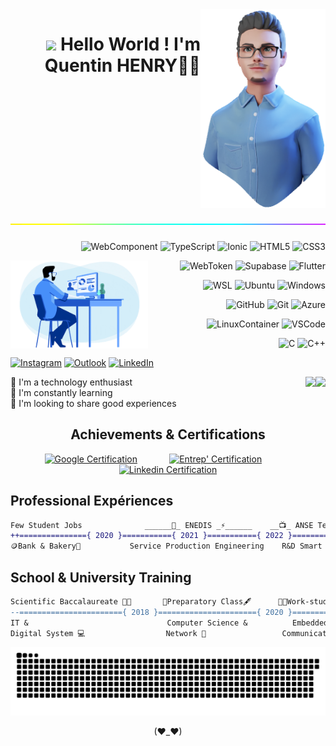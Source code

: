 <img align='right' src='./avatar.png' width='200'>

<div align='right'>

# <img src="https://raw.githubusercontent.com/MartinHeinz/MartinHeinz/master/wave.gif" width='30'> Hello World ! I'm Quentin HENRY👨‍💻</br><img src="https://raw.githubusercontent.com/itstommi/itstommi/main/Rainbow.gif" width='625'>

![WebComponent](https://img.shields.io/badge/WebComponent-grey.svg?logo=webcomponents.org&logoColor=white&style=flat-square)
![TypeScript](https://img.shields.io/badge/TypeScript-steelblue.svg?logo=typescript&logoColor=white&style=flat-square)
![Ionic](https://img.shields.io/badge/Ionic-white.svg?logo=Ionic&logoColor=steelblue&style=flat-square)
![HTML5](https://img.shields.io/badge/HTML-red.svg?logo=html5&logoColor=white&style=flat-square)
![CSS3](https://img.shields.io/badge/CSS-steelblue.svg?logo=css3&logoColor=white&style=flat-square)

<img align='left' src='./gif.gif' width='220'>

![WebToken](https://img.shields.io/badge/WebToken-white.svg?logo=jsonwebtokens&logoColor=steelblue&style=flat-square)
![Supabase](https://img.shields.io/badge/Supabase-red.svg?logo=Supabase&logoColor=white&style=flat-square)
![Flutter](https://img.shields.io/badge/Flutter-steelblue.svg?logo=flutter&logoColor=white&style=flat-squaree)

![WSL](https://img.shields.io/badge/WSL+SSH-white.svg?logo=hyper&logoColor=steelblue&style=flat-square)
![Ubuntu](https://img.shields.io/badge/Ubuntu-red.svg?logo=ubuntu&logoColor=white&style=flat-square)
![Windows](https://img.shields.io/badge/Windows-steelblue.svg?logo=windows&logoColor=white&style=flat-square)

![GitHub](https://img.shields.io/badge/GitHub-white.svg?logo=github&logoColor=steelblue&style=flat-square)
![Git](https://img.shields.io/badge/Git-red.svg?logo=git&logoColor=white&style=flat-square)
![Azure](https://img.shields.io/badge/DevOps-steelblue.svg?logo=microsoftazure&logoColor=white&style=flat-square)

![LinuxContainer](https://img.shields.io/badge/LXD-red.svg?logo=linuxcontainers&logoColor=white&style=flat-square)
![VSCode](https://img.shields.io/badge/Code-steelblue.svg?logo=visualstudiocode&logoColor=white&style=flat-square)

![C](https://img.shields.io/badge/C-white.svg?logo=c&logoColor=steelblue&style=flat-square)
![C++](https://img.shields.io/badge/C++-steelblue.svg?logo=c%2B%2B&logoColor=white&style=flat-square)

</div>

[![Instagram](https://img.shields.io/badge/Instagram-%23E4405F.svg?logo=Instagram&logoColor=white&style=flat)](https://www.instagram.com/_qentah)
[![Outlook](https://img.shields.io/badge/Mail-0078D4?logo=microsoft-outlook&logoColor=white&style=flat)](mailto:henryq.pro@outlook.fr)
[![LinkedIn](https://img.shields.io/badge/LinkedIn-steelblue.svg?logo=linkedin&logoColor=white&style=flat)](https://www.linkedin.com/in/qentah)

<img align='right' src='https://img.shields.io/badge/French-Natif-steelblue.svg'>
<img align='right' src='https://img.shields.io/badge/English-TOEIC:B2-red.svg'>

<div>
👀 I'm a technology enthusiast</br>
🌱 I'm constantly learning</br>
💞️ I'm looking to share good experiences</br>
</div>

<div align='center'>

## Achievements & Certifications

[<img src="https://cdn-icons.flaticon.com/png/512/2504/premium/2504914.png?token=exp=1646756303~hmac=e610f67f17ece5633fd2e34e965ca881" alt="Google Certification" height="35"/>](https://1drv.ms/b/s!Ake3GJH9fYGlgb8BgIbDc4B2XF9TRg?e=7AaM2L)            
[<img src="https://i.ytimg.com/vi/iwK0FZdgx9k/maxresdefault.jpg" alt="Entrep' Certification" height="35"/>](https://1drv.ms/b/s!Ake3GJH9fYGlgb59t1b5KA9t4yo9uw?e=GPbmuW)            
[<img src="https://cdn-icons.flaticon.com/png/512/2504/premium/2504923.png?token=exp=1646756505~hmac=ca1bc184f97826c8ed0c6685f64a851f" alt="Linkedin Certification" height="35"/>](https://1drv.ms/b/s!Ake3GJH9fYGlgb8BgIbDc4B2XF9TRg?e=7AaM2L)

</div>

## Professional Expériences

```diff
Few Student Jobs              ______🍃_ ENEDIS _⚡______    __📺_ ANSE Technology _🤳___
++==============={ 2020 }==========={ 2021 }==========={ 2022 }===========- - -{ 2023 }- - - - - - -{ Future }
🪙Bank & Bakery🥖           Service Production Engineering    R&D Smart TV project
```

## School & University Training

```diff
Scientific Baccalaureate 👨‍🎓       📜Preparatory Class🖋️      👨‍💻Work-study Engineer👨‍🏫
--======================={ 2018 }======================{ 2020 }===========- - -{ 2023 }- - - - - - -{ Future }
IT &                               Computer Science &          Embedded &
Digital System 💻                  Network 📶                 Communicating System 📻
```

<!--START_SECTION:waka-->
<!--END_SECTION:waka-->

<img src="./snake.svg" />
<p align="center">(♥_♥)</p>
